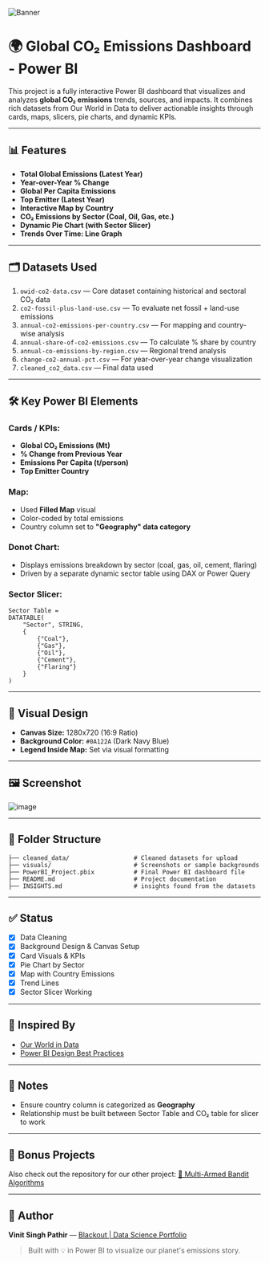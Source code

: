 ![Banner](https://github.com/user-attachments/assets/47224a85-3472-4d59-8022-397138e5d50b)



# 🌍 Global CO₂ Emissions Dashboard - Power BI

This project is a fully interactive Power BI dashboard that visualizes and analyzes **global CO₂ emissions** trends, sources, and impacts. It combines rich datasets from Our World in Data to deliver actionable insights through cards, maps, slicers, pie charts, and dynamic KPIs.

---

## 📊 Features

- **Total Global Emissions (Latest Year)**
- **Year-over-Year % Change**
- **Global Per Capita Emissions**
- **Top Emitter (Latest Year)**
- **Interactive Map by Country**
- **CO₂ Emissions by Sector (Coal, Oil, Gas, etc.)**
- **Dynamic Pie Chart (with Sector Slicer)**
- **Trends Over Time: Line Graph**

---

## 🗂️ Datasets Used

1. `owid-co2-data.csv` — Core dataset containing historical and sectoral CO₂ data
2. `co2-fossil-plus-land-use.csv` — To evaluate net fossil + land-use emissions
3. `annual-co2-emissions-per-country.csv` — For mapping and country-wise analysis
4. `annual-share-of-co2-emissions.csv` — To calculate % share by country
5. `annual-co-emissions-by-region.csv` — Regional trend analysis
6. `change-co2-annual-pct.csv` — For year-over-year change visualization
7. `cleaned_co2_data.csv` — Final data used 
---

## 🛠️ Key Power BI Elements

### Cards / KPIs:
- **Global CO₂ Emissions (Mt)**
- **% Change from Previous Year**
- **Emissions Per Capita (t/person)**
- **Top Emitter Country**

### Map:
- Used **Filled Map** visual
- Color-coded by total emissions
- Country column set to **"Geography" data category**

### Donot Chart:
- Displays emissions breakdown by sector (coal, gas, oil, cement, flaring)
- Driven by a separate dynamic sector table using DAX or Power Query

### Sector Slicer:
```DAX
Sector Table =
DATATABLE(
    "Sector", STRING,
    {
        {"Coal"},
        {"Gas"},
        {"Oil"},
        {"Cement"},
        {"Flaring"}
    }
)
```

---

## 📐 Visual Design

- **Canvas Size:** 1280x720 (16:9 Ratio)
- **Background Color:** `#0A122A` (Dark Navy Blue)
- **Legend Inside Map:** Set via visual formatting


---

## 🖼️ Screenshot
![image](https://github.com/user-attachments/assets/01df6533-5d54-4c1e-92bf-db1c7a1064d3)


---

## 📁 Folder Structure
```
├── cleaned_data/                  # Cleaned datasets for upload
├── visuals/                       # Screenshots or sample backgrounds
├── PowerBI_Project.pbix           # Final Power BI dashboard file
├── README.md                      # Project documentation
├── INSIGHTS.md                    # insights found from the datasets
```

---

## ✅ Status
- [x] Data Cleaning
- [x] Background Design & Canvas Setup
- [x] Card Visuals & KPIs
- [x] Pie Chart by Sector
- [x] Map with Country Emissions
- [x] Trend Lines
- [x] Sector Slicer Working

---

## 🧠 Inspired By
- [Our World in Data](https://ourworldindata.org/co2-and-other-greenhouse-gas-emissions)
- [Power BI Design Best Practices](https://learn.microsoft.com/en-us/power-bi/)

---

## 📌 Notes
- Ensure country column is categorized as **Geography**
- Relationship must be built between Sector Table and CO₂ table for slicer to work

---

## 🧪 Bonus Projects
Also check out the repository for our other project: [🎰 Multi-Armed Bandit Algorithms](https://github.com/Vinit-4689/Multi-Armed-Bandit)

---

## 🙌 Author
**Vinit Singh Pathir** — [Blackout | Data Science Portfolio](https://your-portfolio-link)

> Built with 💡 in Power BI to visualize our planet's emissions story.

